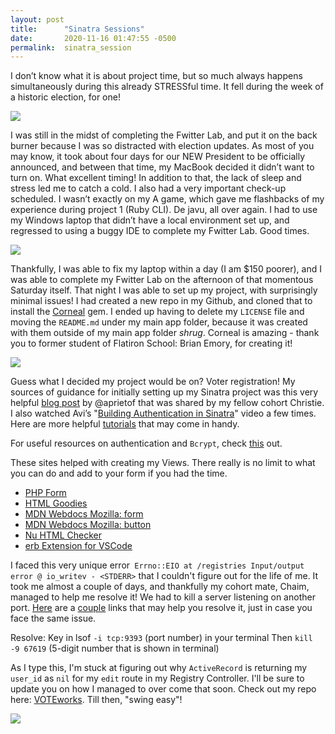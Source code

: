 ```yaml
---
layout: post
title:      "Sinatra Sessions"
date:       2020-11-16 01:47:55 -0500
permalink:  sinatra_session
---
```



I don’t know what it is about project time, but so much always happens simultaneously during this already STRESSful time. It fell during the week of a historic election, for one! 

![](https://media.giphy.com/media/d1JfgvIoEsy4dtZK/giphy.gif)

I was still in the midst of completing the Fwitter Lab, and put it on the back burner because I was so distracted with election updates. As most of you may know, it took about four days for our NEW President to be officially announced, and between that time, my MacBook decided it didn’t want to turn on. What excellent timing! In addition to that, the lack of sleep and stress led me to catch a cold. I also had a very important check-up scheduled. I wasn’t exactly on my A game, which gave me flashbacks of my experience during project 1 (Ruby CLI). De javu, all over again. I had to use my Windows laptop that didn’t have a local environment set up, and regressed to using a buggy IDE to complete my Fwitter Lab. Good times. 

![](https://media.giphy.com/media/QwrTpd2uFPeaA/giphy.gif)

Thankfully, I was able to fix my laptop within a day (I am $150 poorer), and I was able to complete my Fwitter Lab on the afternoon of that momentous Saturday itself. That night I was able to set up my project, with surprisingly minimal issues! I had created a new repo in my Github, and cloned that to install the [Corneal](http://thebrianemory.github.io/corneal/) gem. I ended up having to delete my `LICENSE` file and moving the `README.md` under my main app folder, because it was created with them outside of my main app folder *shrug*. Corneal is amazing - thank you to former student of Flatiron School: Brian Emory, for creating it! 

![](https://media.giphy.com/media/LtcuAIzPqlTnW/giphy.gif)

Guess what I decided my project would be on? Voter registration! My sources of guidance for initially setting up my Sinatra project was this very helpful [blog post](https://flatironschool.com/blog/how-to-build-a-sinatra-web-app-in-10-steps) by @aprietof that was shared by my fellow cohort Christie. I also watched Avi’s "[Building Authentication in Sinatra](https://www.youtube.com/watch?v=_S1s6R-_wYc&t=484s)" video a few times. Here are more helpful [tutorials](https://www.youtube.com/playlist?list=PLNUiyK37z4zHyIuQjCJt-gPjBzbMb5k1Q) that may come in handy. 

For useful resources on authentication and `Bcrypt`, check [this](https://github.com/codahale/bcrypt-ruby) out.

These sites helped with creating my Views. There really is no limit to what you can do and add to your form if you had the time. 

* [PHP Form](http://www.phpform.org/download_html?id=og8d38bv2b54kfq80fg0e11466)
* [HTML Goodies](http://www.phpform.org/download_html?id=og8d38bv2b54kfq80fg0e11466)
* [MDN Webdocs Mozilla: form](http://www.phpform.org/download_html?id=og8d38bv2b54kfq80fg0e11466)
* [MDN Webdocs Mozilla: button](https://developer.mozilla.org/en-US/docs/Web/HTML/Element/button)
* [Nu HTML Checker](https://validator.w3.org/nu/#textarea)
* [erb Extension for VSCode](https://marketplace.visualstudio.com/items?itemName=CraigMaslowski.erb)

I faced this very unique error` Errno::EIO at /registries Input/output error @ io_writev - <STDERR>` that I couldn't figure out for the life of me. It took me almost a couple of days, and thankfully my cohort mate, Chaim, managed to help me resolve it! We had to kill a server listening on another port. [Here](https://github.com/sshingler/capistrano-resque/issues/81) are a [couple](https://stevenwilliamalexander.wordpress.com/2013/02/04/ruby-sinatra-unicorn-errnoeio-inputoutput-err/) links that may help you resolve it, just in case you face the same issue. 

Resolve: 
Key in lsof `-i tcp:9393` (port number) in your terminal 
Then `kill -9 67619` (5-digit number that is shown in terminal) 

As I type this, I'm stuck at figuring out why `ActiveRecord` is returning my `user_id` as `nil` for my `edit` route in my Registry Controller. I'll be sure to update you on how I managed to over come that soon. Check out my repo here: [VOTEworks](https://github.com/yani82/VOTEworks). Till then, "swing easy"! 

![](https://media.giphy.com/media/28mkBBJuyIEPVRbypT/giphy.gif)





 




